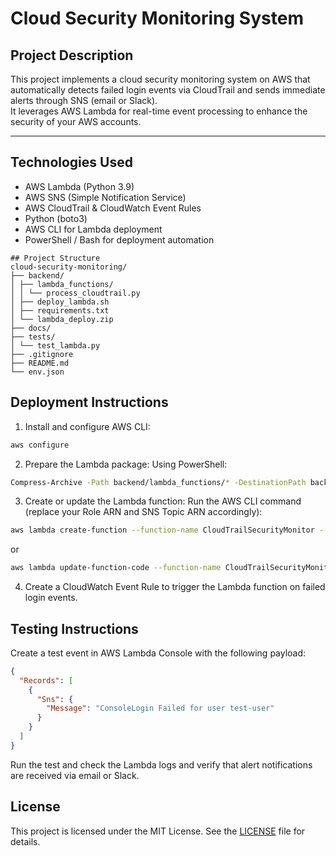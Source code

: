 # Cloud Security Monitoring System

## Project Description

This project implements a cloud security monitoring system on AWS that automatically detects failed login events via CloudTrail and sends immediate alerts through SNS (email or Slack).  
It leverages AWS Lambda for real-time event processing to enhance the security of your AWS accounts.

---

## Technologies Used

- AWS Lambda (Python 3.9)  
- AWS SNS (Simple Notification Service)  
- AWS CloudTrail & CloudWatch Event Rules  
- Python (boto3)  
- AWS CLI for Lambda deployment  
- PowerShell / Bash for deployment automation

`````
## Project Structure
cloud-security-monitoring/
├── backend/
│ ├── lambda_functions/
│ │ └── process_cloudtrail.py
│ ├── deploy_lambda.sh
│ ├── requirements.txt
│ └── lambda_deploy.zip
├── docs/
├── tests/
│ └── test_lambda.py
├── .gitignore
├── README.md
└── env.json
`````

## Deployment Instructions

1. Install and configure AWS CLI:

```bash
aws configure
```

2. Prepare the Lambda package:
   Using PowerShell:
```bash
Compress-Archive -Path backend/lambda_functions/* -DestinationPath backend/lambda_deploy.zip -Force
```

3. Create or update the Lambda function:
   Run the AWS CLI command (replace your Role ARN and SNS Topic ARN accordingly):
```bash
aws lambda create-function --function-name CloudTrailSecurityMonitor --runtime python3.9 --role arn:aws:iam::<ACCOUNT_ID>:role/<LAMBDA_ROLE> --handler process_cloudtrail.lambda_handler --zip-file fileb://backend/lambda_deploy.zip --environment file://env.json
```
or
```bash
aws lambda update-function-code --function-name CloudTrailSecurityMonitor --zip-file fileb://backend/lambda_deploy.zip && aws lambda update-function-configuration --function-name CloudTrailSecurityMonitor --environment file://env.json
```

4. Create a CloudWatch Event Rule to trigger the Lambda function on failed login events.

## Testing Instructions
Create a test event in AWS Lambda Console with the following payload:
```json
{
  "Records": [
    {
      "Sns": {
        "Message": "ConsoleLogin Failed for user test-user"
      }
    }
  ]
}
```
Run the test and check the Lambda logs and verify that alert notifications are received via email or Slack.

## License

This project is licensed under the MIT License. See the [LICENSE](LICENSE) file for details.


